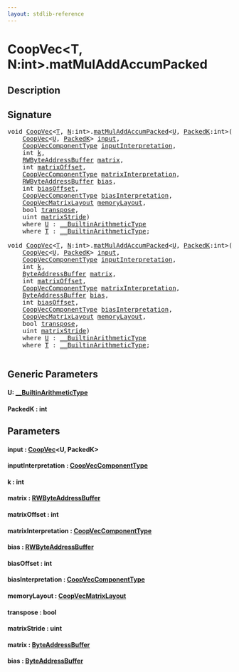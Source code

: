 ```yaml
---
layout: stdlib-reference
---
```


# CoopVec\<T, N:int\>\.matMulAddAccumPacked

## Description





## Signature 

<pre>
<span class="code_keyword">void</span> <a href="../index.html" class="code_type">CoopVec</a>&lt;<a href="../index.html#typeparam-T" class="code_type">T</a>, <a href="../index.html#decl-N" class="code_var">N</a>:<span class="code_keyword">int</span>&gt;.<a href=".html">matMulAddAccumPacked</a>&lt;<a href=".html#typeparam-U" class="code_type">U</a>, <a href=".html#decl-PackedK" class="code_var">PackedK</a>:<span class="code_keyword">int</span>&gt;(
    <a href="../index.html" class="code_type">CoopVec</a>&lt;<a href=".html#typeparam-U" class="code_type">U</a>, <a href=".html#decl-PackedK" class="code_var">PackedK</a>&gt; <a href=".html#decl-input" class="code_param">input</a>,
    <a href="../../coopveccomponenttype-047g/index.html" class="code_type">CoopVecComponentType</a> <a href=".html#decl-inputInterpretation" class="code_param">inputInterpretation</a>,
    <span class="code_keyword">int</span> <a href=".html#decl-k" class="code_param">k</a>,
    <a href="../../rwbyteaddressbuffer-0126d/index.html" class="code_type">RWByteAddressBuffer</a> <a href=".html#decl-matrix" class="code_param">matrix</a>,
    <span class="code_keyword">int</span> <a href=".html#decl-matrixOffset" class="code_param">matrixOffset</a>,
    <a href="../../coopveccomponenttype-047g/index.html" class="code_type">CoopVecComponentType</a> <a href=".html#decl-matrixInterpretation" class="code_param">matrixInterpretation</a>,
    <a href="../../rwbyteaddressbuffer-0126d/index.html" class="code_type">RWByteAddressBuffer</a> <a href=".html#decl-bias" class="code_param">bias</a>,
    <span class="code_keyword">int</span> <a href=".html#decl-biasOffset" class="code_param">biasOffset</a>,
    <a href="../../coopveccomponenttype-047g/index.html" class="code_type">CoopVecComponentType</a> <a href=".html#decl-biasInterpretation" class="code_param">biasInterpretation</a>,
    <a href="../../coopvecmatrixlayout-047d/index.html" class="code_type">CoopVecMatrixLayout</a> <a href=".html#decl-memoryLayout" class="code_param">memoryLayout</a>,
    <span class="code_keyword">bool</span> <a href=".html#decl-transpose" class="code_param">transpose</a>,
    <span class="code_keyword">uint</span> <a href=".html#decl-matrixStride" class="code_param">matrixStride</a>)
    <span class='code_keyword'>where</span> <a href=".html#typeparam-U" class="code_type">U</a> : <a href="../../../interfaces/0_builtinarithmetictype-029j/index.html" class="code_type">__BuiltinArithmeticType</a>
    <span class='code_keyword'>where</span> <a href="../index.html#typeparam-T" class="code_type">T</a> : <a href="../../../interfaces/0_builtinarithmetictype-029j/index.html" class="code_type">__BuiltinArithmeticType</a>;

<span class="code_keyword">void</span> <a href="../index.html" class="code_type">CoopVec</a>&lt;<a href="../index.html#typeparam-T" class="code_type">T</a>, <a href="../index.html#decl-N" class="code_var">N</a>:<span class="code_keyword">int</span>&gt;.<a href=".html">matMulAddAccumPacked</a>&lt;<a href=".html#typeparam-U" class="code_type">U</a>, <a href=".html#decl-PackedK" class="code_var">PackedK</a>:<span class="code_keyword">int</span>&gt;(
    <a href="../index.html" class="code_type">CoopVec</a>&lt;<a href=".html#typeparam-U" class="code_type">U</a>, <a href=".html#decl-PackedK" class="code_var">PackedK</a>&gt; <a href=".html#decl-input" class="code_param">input</a>,
    <a href="../../coopveccomponenttype-047g/index.html" class="code_type">CoopVecComponentType</a> <a href=".html#decl-inputInterpretation" class="code_param">inputInterpretation</a>,
    <span class="code_keyword">int</span> <a href=".html#decl-k" class="code_param">k</a>,
    <a href="../../byteaddressbuffer-04b/index.html" class="code_type">ByteAddressBuffer</a> <a href=".html#decl-matrix" class="code_param">matrix</a>,
    <span class="code_keyword">int</span> <a href=".html#decl-matrixOffset" class="code_param">matrixOffset</a>,
    <a href="../../coopveccomponenttype-047g/index.html" class="code_type">CoopVecComponentType</a> <a href=".html#decl-matrixInterpretation" class="code_param">matrixInterpretation</a>,
    <a href="../../byteaddressbuffer-04b/index.html" class="code_type">ByteAddressBuffer</a> <a href=".html#decl-bias" class="code_param">bias</a>,
    <span class="code_keyword">int</span> <a href=".html#decl-biasOffset" class="code_param">biasOffset</a>,
    <a href="../../coopveccomponenttype-047g/index.html" class="code_type">CoopVecComponentType</a> <a href=".html#decl-biasInterpretation" class="code_param">biasInterpretation</a>,
    <a href="../../coopvecmatrixlayout-047d/index.html" class="code_type">CoopVecMatrixLayout</a> <a href=".html#decl-memoryLayout" class="code_param">memoryLayout</a>,
    <span class="code_keyword">bool</span> <a href=".html#decl-transpose" class="code_param">transpose</a>,
    <span class="code_keyword">uint</span> <a href=".html#decl-matrixStride" class="code_param">matrixStride</a>)
    <span class='code_keyword'>where</span> <a href=".html#typeparam-U" class="code_type">U</a> : <a href="../../../interfaces/0_builtinarithmetictype-029j/index.html" class="code_type">__BuiltinArithmeticType</a>
    <span class='code_keyword'>where</span> <a href="../index.html#typeparam-T" class="code_type">T</a> : <a href="../../../interfaces/0_builtinarithmetictype-029j/index.html" class="code_type">__BuiltinArithmeticType</a>;

</pre>

## Generic Parameters

####  <a id="typeparam-U"></a>U: [\_\_BuiltinArithmeticType](../../../interfaces/0_builtinarithmetictype-029j/index.html)
####  <a id="decl-PackedK"></a>PackedK  : int

## Parameters

####  <a id="decl-input"></a>input  : [CoopVec](../index.html)\<U, PackedK\>
####  <a id="decl-inputInterpretation"></a>inputInterpretation  : [CoopVecComponentType](../../coopveccomponenttype-047g/index.html)
####  <a id="decl-k"></a>k  : int
####  <a id="decl-matrix"></a>matrix  : [RWByteAddressBuffer](../../rwbyteaddressbuffer-0126d/index.html)
####  <a id="decl-matrixOffset"></a>matrixOffset  : int
####  <a id="decl-matrixInterpretation"></a>matrixInterpretation  : [CoopVecComponentType](../../coopveccomponenttype-047g/index.html)
####  <a id="decl-bias"></a>bias  : [RWByteAddressBuffer](../../rwbyteaddressbuffer-0126d/index.html)
####  <a id="decl-biasOffset"></a>biasOffset  : int
####  <a id="decl-biasInterpretation"></a>biasInterpretation  : [CoopVecComponentType](../../coopveccomponenttype-047g/index.html)
####  <a id="decl-memoryLayout"></a>memoryLayout  : [CoopVecMatrixLayout](../../coopvecmatrixlayout-047d/index.html)
####  <a id="decl-transpose"></a>transpose  : bool
####  <a id="decl-matrixStride"></a>matrixStride  : uint
####  <a id="decl-matrix"></a>matrix  : [ByteAddressBuffer](../../byteaddressbuffer-04b/index.html)
####  <a id="decl-bias"></a>bias  : [ByteAddressBuffer](../../byteaddressbuffer-04b/index.html)


